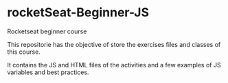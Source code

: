# rocketSeat-Beginner-JS
 Rocketseat beginner course

 This repositorie has the objective of store the exercises files and classes of this course.

 It contains the JS and HTML files of the activities and a few examples of JS variables and best practices.
